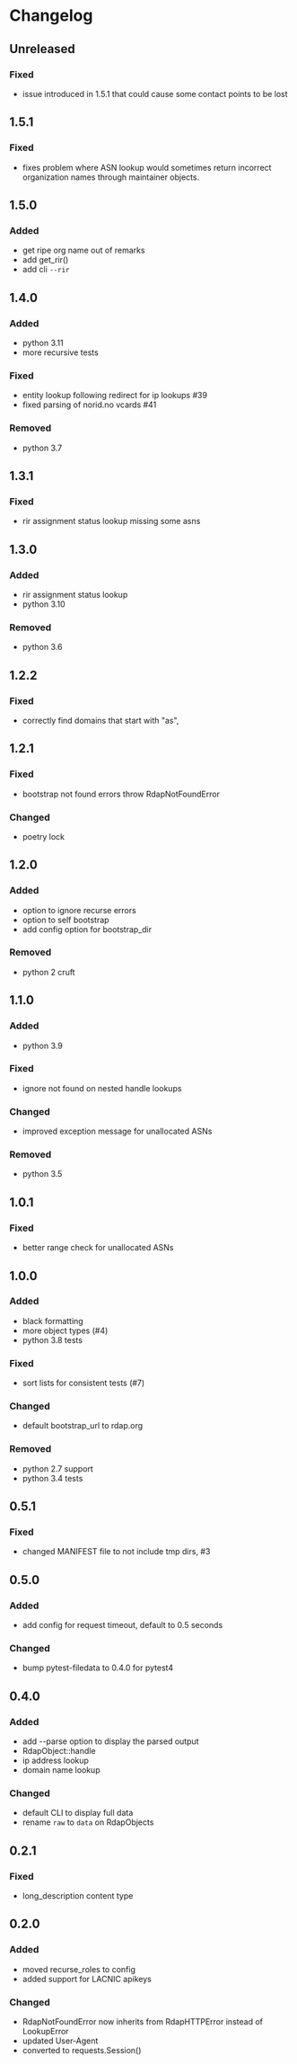 # Changelog


## Unreleased
### Fixed
- issue introduced in 1.5.1 that could cause some contact points to be lost


## 1.5.1
### Fixed
- fixes problem where ASN lookup would sometimes return incorrect organization names through maintainer objects.


## 1.5.0
### Added
- get ripe org name out of remarks
- add get_rir()
- add cli `--rir`


## 1.4.0
### Added
- python 3.11
- more recursive tests
### Fixed
- entity lookup following redirect for ip lookups #39
- fixed parsing of norid.no vcards #41
### Removed
- python 3.7


## 1.3.1
### Fixed
- rir assignment status lookup missing some asns


## 1.3.0
### Added
- rir assignment status lookup
- python 3.10
### Removed
- python 3.6


## 1.2.2
### Fixed
- correctly find domains that start with "as",


## 1.2.1
### Fixed
- bootstrap not found errors throw RdapNotFoundError
### Changed
- poetry lock


## 1.2.0
### Added
- option to ignore recurse errors
- option to self bootstrap
- add config option for bootstrap_dir
### Removed
- python 2 cruft


## 1.1.0
### Added
- python 3.9
### Fixed
- ignore not found on nested handle lookups
### Changed
- improved exception message for unallocated ASNs
### Removed
- python 3.5


## 1.0.1
### Fixed
- better range check for unallocated ASNs


## 1.0.0
### Added
- black formatting
- more object types (#4)
- python 3.8 tests
### Fixed
- sort lists for consistent tests (#7)
### Changed
- default bootstrap_url to rdap.org
### Removed
- python 2.7 support
- python 3.4 tests


## 0.5.1
### Fixed
- changed MANIFEST file to not include tmp dirs, #3


## 0.5.0
### Added
- add config for request timeout, default to 0.5 seconds
### Changed
- bump pytest-filedata to 0.4.0 for pytest4


## 0.4.0
### Added
- add --parse option to display the parsed output
- RdapObject::handle
- ip address lookup
- domain name lookup
### Changed
- default CLI to display full data
- rename `raw` to `data` on RdapObjects


## 0.2.1
### Fixed
- long_description content type


## 0.2.0
### Added
- moved recurse_roles to config
- added support for LACNIC apikeys
### Changed
- RdapNotFoundError now inherits from RdapHTTPError instead of LookupError
- updated User-Agent
- converted to requests.Session()